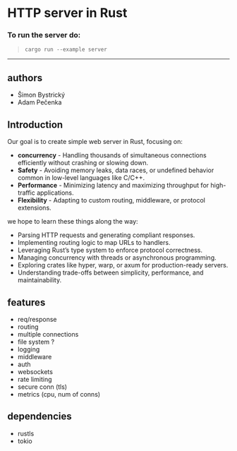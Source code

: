 # HTTP server in Rust

### To run the server do:
> `cargo run --example server`

<hr>

## authors
- Šimon Bystrický
- Adam Pečenka

## Introduction
Our goal is to create simple web server in Rust, focusing on:
- **concurrency** - Handling thousands of simultaneous connections efficiently without crashing or slowing down.
- **Safety** - Avoiding memory leaks, data races, or undefined behavior common in low-level languages like C/C++.  
- **Performance** - Minimizing latency and maximizing throughput for high-traffic applications.  
- **Flexibility** - Adapting to custom routing, middleware, or protocol extensions.

we hope to learn these things along the way:
- Parsing HTTP requests and generating compliant responses. 
- Implementing routing logic to map URLs to handlers.  
- Leveraging Rust’s type system to enforce protocol correctness.  
- Managing concurrency with threads or asynchronous programming.  
- Exploring crates like hyper, warp, or axum for production-ready servers.  
- Understanding trade-offs between simplicity, performance, and maintainability.
     

## features
- req/response
- routing
- multiple connections
- file system ?
- logging
- middleware 
- auth
- websockets
- rate limiting
- secure conn (tls)
- metrics (cpu, num of conns)    

## dependencies
- rustls
- tokio
